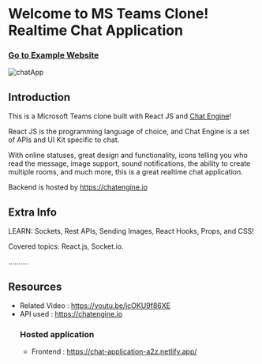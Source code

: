 # Welcome to MS Teams Clone! Realtime Chat Application

### [Go to Example Website](https://chat-application-a2z.netlify.app/)


![chatApp](https://user-images.githubusercontent.com/13724672/138548449-dabb2397-304e-47ad-982e-7507d6799d83.png)


## Introduction

This is a Microsoft Teams clone built with React JS and [Chat Engine](https://chatengine.io)!

React JS is the programming language of choice, and Chat Engine is a set of APIs and UI Kit specific to chat.

With online statuses, great design and functionality, icons telling you who read the message, image support, sound notifications, the ability to create multiple rooms, and much more, this is a great realtime chat application.

Backend is hosted by https://chatengine.io 

## Extra Info
LEARN: Sockets, Rest APIs, Sending Images, React Hooks, Props, and CSS!

Covered topics: React.js, Socket.io.

..........

## Resources
+ Related Video : https://youtu.be/jcOKU9f86XE
+ API used : https://chatengine.io
  ### Hosted application
  + Frontend : https://chat-application-a2z.netlify.app/
